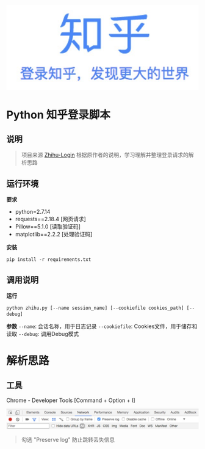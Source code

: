 ![zhihu_login_slogan](./assets/zhihu_login_slogan.jpg)


# Python 知乎登录脚本

## 说明

> 项目来源 [Zhihu-Login](https://github.com/zkqiang/Zhihu-Login)
> 根据原作者的说明，学习理解并整理登录请求的解析思路


## 运行环境

**要求**
- python=2.7.14
 - requests==2.18.4 [网页请求]
 - Pillow==5.1.0 [读取验证码]
 - matplotlib==2.2.2 [处理验证码]

**安装**
```shell
pip install -r requirements.txt 
```

## 调用说明

**运行**
```shell
python zhihu.py [--name session_name] [--cookiefile cookies_path] [--debug]
```

**参数**
`--name`: 会话名称，用于日志记录
`--cookiefile`: Cookies文件，用于储存和读取
`--debug`: 调用Debug模式


# 解析思路

## 工具

Chrome - Developer Tools [Command + Option + I]

![developer_tool_panel](./assets/developer_tool_panel.jpg)

> 勾选 "Preserve log" 防止跳转丢失信息


<!-- 
## 分析 POST 请求
首先打开控制台正常登录一次，可以很快找到登录的 API 接口，这个就是模拟登录 POST 的链接。

![pic](https://github.com/zkqiang/Zhihu-Login/blob/master/docs/1.jpg '操作前不要忘记勾选上面的 Preserve log')

我们的最终目标是构建 POST 请求所需的 Headers 和 Form-Data 这两个对象即可。

## 构建 Headers
继续看`Requests Headers`信息，和登录页面的 GET 请求对比发现，这个 POST 的头部多了三个身份验证字段，经测试`authorization`和`X-Xsrftoken`这两个是必需的。
`authorization`实际是一个固定值，直接复制过来即可；`X-Xsrftoken`则是防 Xsrf 跨站的 Token 认证，在`Response Headers`的`Set-Cookie`字段中可以找到。

![pic](https://github.com/zkqiang/Zhihu-Login/blob/master/docs/2.jpg '注意只有无Cookies请求才能找到')

所以我们需要先请求一次登录页面，然后用正则把这一段匹配出来。

## 构建 Form-Data
从控制台里可以看到提交了很多信息，中间的 -----WebKit 起到分隔的作用，经测试不需要添加也可以。
![pic](https://github.com/zkqiang/Zhihu-Login/blob/master/docs/6.jpg 'Request Payload 信息')

`timestamp` 时间戳，这个很好解决，区别是这里是13位整数，Python 生成的整数部分只有10位，需要额外乘以1000
timestamp = str(int(time.time()*1000))

`signature` 通过 Crtl+Alt+F 搜索找到是在一个 JS 里生成的，是通过 Hmac 算法对几个固定值和时间戳进行加密，那么只需要在 Python 里也模拟一次这个加密即可。

![pic](https://github.com/zkqiang/Zhihu-Login/blob/master/docs/3.jpg 'Python 内置 Hmac 函数，非常方便')
```
def _get_signature(self, timestamp):
    ha = hmac.new(b'd1b964811afb40118a12068ff74a12f4', digestmod=hashlib.sha1)
    grant_type = self.login_data['grant_type']
    client_id = self.login_data['client_id']
    source = self.login_data['source']
    ha.update(bytes((grant_type + client_id + source + timestamp), 'utf-8'))
    return ha.hexdigest()
```

`captcha`验证码，是通过 GET 请求单独的 API 接口返回是否需要验证码（无论是否需要，都要请求一次），如果是 True 则需要再次 PUT 请求获取图片的 base64 编码。

![pic](https://github.com/zkqiang/Zhihu-Login/blob/master/docs/4.jpg '将 base64 解码并写成图片文件即可')

```
resp = self.session.get(api, headers=headers)
show_captcha = re.search(r'true', resp.text)
if show_captcha:
    put_resp = self.session.put(api, headers=headers)
    img_base64 = re.findall(
        r'"img_base64":"(.+)"', put_resp.text, re.S)[0].replace(r'\n', '')
    with open('./captcha.jpg', 'wb') as f:
        f.write(base64.b64decode(img_base64))
        img = Image.open('./captcha.jpg')
```
实际上有两个 API，一个是识别倒立汉字，一个是常见的英文验证码，任选其一即可，代码中我将两个都实现了，汉字是通过 plt 点击坐标，然后转为 JSON 格式。（另外，这里其实可以通过重新请求登录页面避开验证码，如果你需要自动登录的话可以改造试试）
最后还有一点要注意，如果有验证码，需要将验证码的参数先 POST 到验证码 API，再随其他参数一起 POST 到登录 API。
```
if lang == 'cn':
    plt.imshow(img)
    print('点击所有倒立的汉字，按回车提交')
    points = plt.ginput(7)
    capt = json.dumps({'img_size': [200, 44],
                       'input_points': [[i[0]/2, i[1]/2] for i in points]})
else:
    img.show()
    capt = input('请输入图片里的验证码：')
    # 这里必须先把参数 POST 验证码接口
    self.session.post(api, data={'input_text': capt}, headers=headers)
    return capt
```
![pic](https://github.com/zkqiang/Zhihu-Login/blob/master/docs/5.jpg '和正常登录传递的参数一模一样')

## 保存 Cookies
最后实现一个检查登录状态的方法，如果访问登录页面出现跳转，说明已经登录成功，这时将 Cookies 保存起来（这里 session.cookies 初始化为 LWPCookieJar 对象，所以有 save 方法），这样下次登录可以直接读取 Cookies 文件。
```
def check_login(self):
    resp = self.session.get(self.login_url, allow_redirects=False)
    if resp.status_code == 302:
        self.session.cookies.save()
        return True
    return False
```


 -->